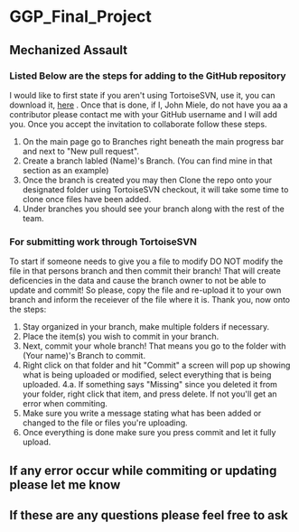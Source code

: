 # GGP_Final_Project
## Mechanized Assault

### Listed Below are the steps for adding to the GitHub repository

I would like to first state if you aren't using TortoiseSVN, use it, you can download it, [here](https://tortoisesvn.net/downloads.html) . Once that is done, if I, John Miele, do not have you aa a contributor please contact me with your GitHub username and I will add you. Once you accept the invitation to collaborate follow these steps.

1. On the main page go to Branches right beneath the main progress bar and next to "New pull request".
2. Create a branch labled (Name)'s Branch. (You can find mine in that section as an example)
3. Once the branch is created you may then Clone the repo onto your designated folder using TortoiseSVN checkout, it will take some time to clone once files have been added.
4. Under branches you should see your branch along with the rest of the team.


### For submitting work through TortoiseSVN

To start if someone needs to give you a file to modify DO NOT modify the file in that persons branch and then commit their branch! That will create deficencies in the data and cause the branch owner to not be able to update and commit! So please, copy the file and re-upload it to your own branch and inform the receiever of the file where it is. Thank you, now onto the steps:

1. Stay organized in your branch, make multiple folders if necessary.
2. Place the item(s) you wish to commit in your branch.
3. Next, commit your whole branch! That means you go to the folder with (Your name)'s Branch to commit.
4. Right click on that folder and hit "Commit" a screen will pop up showing what is being uploaded or modified, select everything that is being uploaded.
4.a. If something says "Missing" since you deleted it from your folder, right click that item, and press delete. If not you'll get an error when commiting.
5. Make sure you write a message stating what has been added or changed to the file or files you're uploading.
6. Once everything is done make sure you press commit and let it fully upload.


## If any error occur while commiting or updating please let me know
## If these are any questions please feel free to ask
